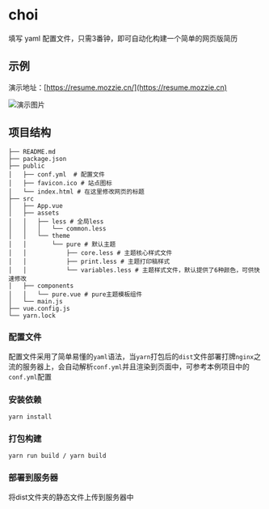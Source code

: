 # choi

填写 yaml 配置文件，只需3番钟，即可自动化构建一个简单的网页版简历

## 示例

演示地址：[https://resume.mozzie.cn/](https://resume.mozzie.cn)

![演示图片](https://github.com/chenrrrrr/choi/blob/master/demo.png)

## 项目结构

```
├── README.md
├── package.json
├── public
│   ├── conf.yml  # 配置文件
│   ├── favicon.ico # 站点图标
│   └── index.html # 在这里修改网页的标题
├── src
│   ├── App.vue
│   ├── assets
│   │   ├── less # 全局less
│   │   │   └── common.less
│   │   └── theme
│   │       └── pure # 默认主题
│   │           ├── core.less # 主题核心样式文件
│   │           ├── print.less # 主题打印稿样式
│   │           └── variables.less # 主题样式文件，默认提供了6种颜色，可供快速修改
│   ├── components
│   │   └── pure.vue # pure主题模板组件
│   └── main.js
├── vue.config.js
└── yarn.lock
```

### 配置文件

配置文件采用了简单易懂的`yaml`语法，当`yarn`打包后的`dist`文件部署打牌`nginx`之流的服务器上，会自动解析`conf.yml`并且渲染到页面中，可参考本例项目中的`conf.yml`配置

### 安装依赖

```
yarn install
```

### 打包构建

```
yarn run build / yarn build
```

### 部署到服务器

将dist文件夹的静态文件上传到服务器中

